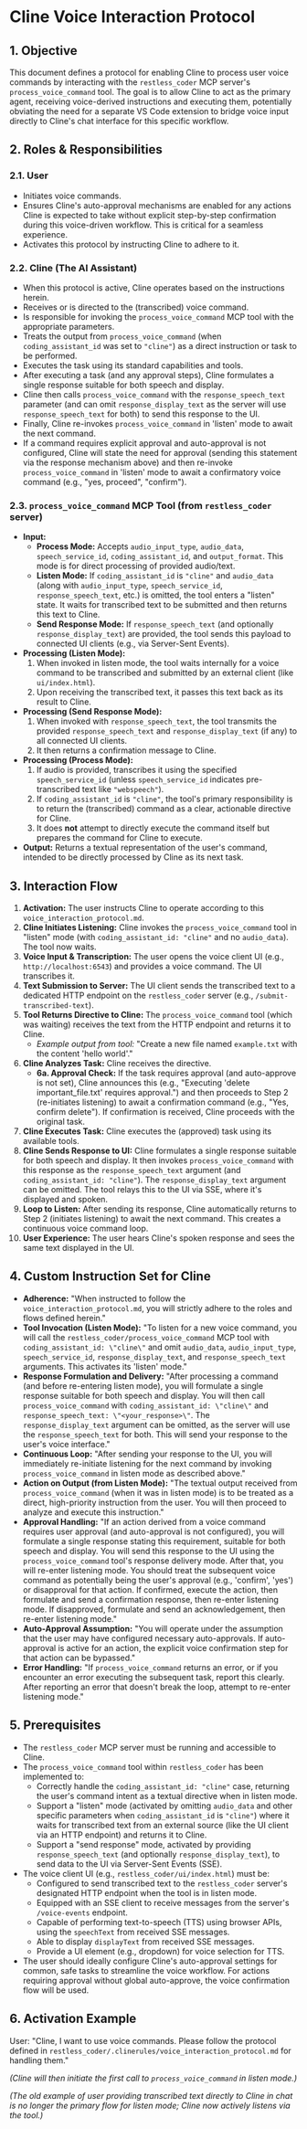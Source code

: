 # Cline Voice Interaction Protocol

## 1. Objective

This document defines a protocol for enabling Cline to process user voice commands by interacting with the `restless_coder` MCP server's `process_voice_command` tool. The goal is to allow Cline to act as the primary agent, receiving voice-derived instructions and executing them, potentially obviating the need for a separate VS Code extension to bridge voice input directly to Cline's chat interface for this specific workflow.

## 2. Roles & Responsibilities

### 2.1. User
*   Initiates voice commands.
*   Ensures Cline's auto-approval mechanisms are enabled for any actions Cline is expected to take without explicit step-by-step confirmation during this voice-driven workflow. This is critical for a seamless experience.
*   Activates this protocol by instructing Cline to adhere to it.

### 2.2. Cline (The AI Assistant)
*   When this protocol is active, Cline operates based on the instructions herein.
*   Receives or is directed to the (transcribed) voice command.
*   Is responsible for invoking the `process_voice_command` MCP tool with the appropriate parameters.
*   Treats the output from `process_voice_command` (when `coding_assistant_id` was set to `"cline"`) as a direct instruction or task to be performed.
*   Executes the task using its standard capabilities and tools.
*   After executing a task (and any approval steps), Cline formulates a single response suitable for both speech and display.
*   Cline then calls `process_voice_command` with the `response_speech_text` parameter (and can omit `response_display_text` as the server will use `response_speech_text` for both) to send this response to the UI.
*   Finally, Cline re-invokes `process_voice_command` in 'listen' mode to await the next command.
*   If a command requires explicit approval and auto-approval is not configured, Cline will state the need for approval (sending this statement via the response mechanism above) and then re-invoke `process_voice_command` in 'listen' mode to await a confirmatory voice command (e.g., "yes, proceed", "confirm").

### 2.3. `process_voice_command` MCP Tool (from `restless_coder` server)
*   **Input:**
    *   **Process Mode:** Accepts `audio_input_type`, `audio_data`, `speech_service_id`, `coding_assistant_id`, and `output_format`. This mode is for direct processing of provided audio/text.
    *   **Listen Mode:** If `coding_assistant_id` is `"cline"` and `audio_data` (along with `audio_input_type`, `speech_service_id`, `response_speech_text`, etc.) is omitted, the tool enters a "listen" state. It waits for transcribed text to be submitted and then returns this text to Cline.
    *   **Send Response Mode:** If `response_speech_text` (and optionally `response_display_text`) are provided, the tool sends this payload to connected UI clients (e.g., via Server-Sent Events).
*   **Processing (Listen Mode):**
    1.  When invoked in listen mode, the tool waits internally for a voice command to be transcribed and submitted by an external client (like `ui/index.html`).
    2.  Upon receiving the transcribed text, it passes this text back as its result to Cline.
*   **Processing (Send Response Mode):**
    1.  When invoked with `response_speech_text`, the tool transmits the provided `response_speech_text` and `response_display_text` (if any) to all connected UI clients.
    2.  It then returns a confirmation message to Cline.
*   **Processing (Process Mode):**
    1.  If audio is provided, transcribes it using the specified `speech_service_id` (unless `speech_service_id` indicates pre-transcribed text like `"webspeech"`).
    2.  If `coding_assistant_id` is `"cline"`, the tool's primary responsibility is to return the (transcribed) command as a clear, actionable directive for Cline.
    3.  It does **not** attempt to directly execute the command itself but prepares the command for Cline to execute.
*   **Output:** Returns a textual representation of the user's command, intended to be directly processed by Cline as its next task.

## 3. Interaction Flow

1.  **Activation:** The user instructs Cline to operate according to this `voice_interaction_protocol.md`.
2.  **Cline Initiates Listening:** Cline invokes the `process_voice_command` tool in "listen" mode (with `coding_assistant_id: "cline"` and no `audio_data`). The tool now waits.
3.  **Voice Input & Transcription:** The user opens the voice client UI (e.g., `http://localhost:6543`) and provides a voice command. The UI transcribes it.
4.  **Text Submission to Server:** The UI client sends the transcribed text to a dedicated HTTP endpoint on the `restless_coder` server (e.g., `/submit-transcribed-text`).
5.  **Tool Returns Directive to Cline:** The `process_voice_command` tool (which was waiting) receives the text from the HTTP endpoint and returns it to Cline.
    *   *Example output from tool:* "Create a new file named `example.txt` with the content 'hello world'."
6.  **Cline Analyzes Task:** Cline receives the directive.
    *   **6a. Approval Check:** If the task requires approval (and auto-approve is not set), Cline announces this (e.g., "Executing 'delete important_file.txt' requires approval.") and then proceeds to Step 2 (re-initiates listening) to await a confirmation command (e.g., "Yes, confirm delete"). If confirmation is received, Cline proceeds with the original task.
7.  **Cline Executes Task:** Cline executes the (approved) task using its available tools.
8.  **Cline Sends Response to UI:** Cline formulates a single response suitable for both speech and display. It then invokes `process_voice_command` with this response as the `response_speech_text` argument (and `coding_assistant_id: "cline"`). The `response_display_text` argument can be omitted. The tool relays this to the UI via SSE, where it's displayed and spoken.
9.  **Loop to Listen:** After sending its response, Cline automatically returns to Step 2 (initiates listening) to await the next command. This creates a continuous voice command loop.
10. **User Experience:** The user hears Cline's spoken response and sees the same text displayed in the UI.

## 4. Custom Instruction Set for Cline

*   **Adherence:** "When instructed to follow the `voice_interaction_protocol.md`, you will strictly adhere to the roles and flows defined herein."
*   **Tool Invocation (Listen Mode):** "To listen for a new voice command, you will call the `restless_coder/process_voice_command` MCP tool with `coding_assistant_id: \"cline\"` and omit `audio_data`, `audio_input_type`, `speech_service_id`, `response_display_text`, and `response_speech_text` arguments. This activates its 'listen' mode."
*   **Response Formulation and Delivery:** "After processing a command (and before re-entering listen mode), you will formulate a single response suitable for both speech and display. You will then call `process_voice_command` with `coding_assistant_id: \"cline\"` and `response_speech_text: \"<your_response>\"`. The `response_display_text` argument can be omitted, as the server will use the `response_speech_text` for both. This will send your response to the user's voice interface."
*   **Continuous Loop:** "After sending your response to the UI, you will immediately re-initiate listening for the next command by invoking `process_voice_command` in listen mode as described above."
*   **Action on Output (from Listen Mode):** "The textual output received from `process_voice_command` (when it was in listen mode) is to be treated as a direct, high-priority instruction from the user. You will then proceed to analyze and execute this instruction."
*   **Approval Handling:** "If an action derived from a voice command requires user approval (and auto-approval is not configured), you will formulate a single response stating this requirement, suitable for both speech and display. You will send this response to the UI using the `process_voice_command` tool's response delivery mode. After that, you will re-enter listening mode. You should treat the subsequent voice command as potentially being the user's approval (e.g., 'confirm', 'yes') or disapproval for that action. If confirmed, execute the action, then formulate and send a confirmation response, then re-enter listening mode. If disapproved, formulate and send an acknowledgement, then re-enter listening mode."
*   **Auto-Approval Assumption:** "You will operate under the assumption that the user may have configured necessary auto-approvals. If auto-approval is active for an action, the explicit voice confirmation step for that action can be bypassed."
*   **Error Handling:** "If `process_voice_command` returns an error, or if you encounter an error executing the subsequent task, report this clearly. After reporting an error that doesn't break the loop, attempt to re-enter listening mode."

## 5. Prerequisites

*   The `restless_coder` MCP server must be running and accessible to Cline.
*   The `process_voice_command` tool within `restless_coder` has been implemented to:
    *   Correctly handle the `coding_assistant_id: "cline"` case, returning the user's command intent as a textual directive when in listen mode.
    *   Support a "listen" mode (activated by omitting `audio_data` and other specific parameters when `coding_assistant_id` is `"cline"`) where it waits for transcribed text from an external source (like the UI client via an HTTP endpoint) and returns it to Cline.
    *   Support a "send response" mode, activated by providing `response_speech_text` (and optionally `response_display_text`), to send data to the UI via Server-Sent Events (SSE).
*   The voice client UI (e.g., `restless_coder/ui/index.html`) must be:
    *   Configured to send transcribed text to the `restless_coder` server's designated HTTP endpoint when the tool is in listen mode.
    *   Equipped with an SSE client to receive messages from the server's `/voice-events` endpoint.
    *   Capable of performing text-to-speech (TTS) using browser APIs, using the `speechText` from received SSE messages.
    *   Able to display `displayText` from received SSE messages.
    *   Provide a UI element (e.g., dropdown) for voice selection for TTS.
*   The user should ideally configure Cline's auto-approval settings for common, safe tasks to streamline the voice workflow. For actions requiring approval without global auto-approve, the voice confirmation flow will be used.

## 6. Activation Example

User: "Cline, I want to use voice commands. Please follow the protocol defined in `restless_coder/.clinerules/voice_interaction_protocol.md` for handling them."

*(Cline will then initiate the first call to `process_voice_command` in listen mode.)*

*(The old example of user providing transcribed text directly to Cline in chat is no longer the primary flow for listen mode; Cline now actively listens via the tool.)*
